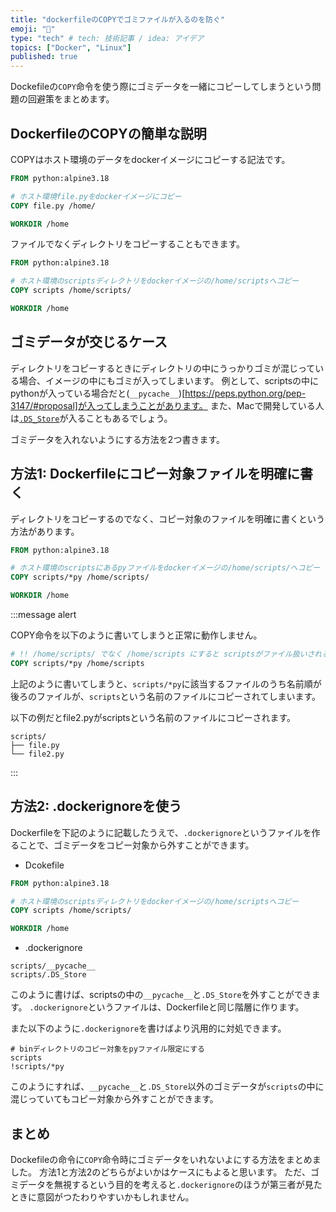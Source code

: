 ```yaml
---
title: "dockerfileのCOPYでゴミファイルが入るのを防ぐ"
emoji: "🕌"
type: "tech" # tech: 技術記事 / idea: アイデア
topics: ["Docker", "Linux"]
published: true
---
```


Dockefileの`COPY`命令を使う際にゴミデータを一緒にコピーしてしまうという問題の回避策をまとめます。

## DockerfileのCOPYの簡単な説明

COPYはホスト環境のデータをdockerイメージにコピーする記法です。

```dockerfile
FROM python:alpine3.18

# ホスト環境file.pyをdockerイメージにコピー
COPY file.py /home/

WORKDIR /home
```

ファイルでなくディレクトリをコピーすることもできます。

```dockerfile
FROM python:alpine3.18

# ホスト環境のscriptsディレクトリをdockerイメージの/home/scriptsへコピー
COPY scripts /home/scripts/

WORKDIR /home
```

## ゴミデータが交じるケース

ディレクトリをコピーするときにディレクトリの中にうっかりゴミが混じっている場合、イメージの中にもゴミが入ってしまいます。
例として、scriptsの中にpythonが入っている場合だと(`__pycache__`)[https://peps.python.org/pep-3147/#proposal]が入ってしまうことがあります。
また、Macで開発している人は[`.DS_Store`](https://en.wikipedia.org/wiki/.DS_Store)が入ることもあるでしょう。

ゴミデータを入れないようにする方法を2つ書きます。

## 方法1: Dockerfileにコピー対象ファイルを明確に書く

ディレクトリをコピーするのでなく、コピー対象のファイルを明確に書くという方法があります。

```dockerfile
FROM python:alpine3.18

# ホスト環境のscriptsにあるpyファイルをdockerイメージの/home/scripts/へコピー
COPY scripts/*py /home/scripts/

WORKDIR /home
```

:::message alert

COPY命令を以下のように書いてしまうと正常に動作しません。

```dockerfile
# !! /home/scripts/ でなく /home/scripts にすると scriptsがファイル扱いされる
COPY scripts/*py /home/scripts
```

上記のように書いてしまうと、`scripts/*py`に該当するファイルのうち名前順が後ろのファイルが、`scripts`という名前のファイルにコピーされてしまいます。

以下の例だとfile2.pyがscriptsという名前のファイルにコピーされます。
```
scripts/
├── file.py
└── file2.py
```

:::

## 方法2: .dockerignoreを使う

Dockerfileを下記のように記載したうえで、`.dockerignore`というファイルを作ることで、ゴミデータをコピー対象から外すことができます。

* Dcokefile
```dockerfile
FROM python:alpine3.18

# ホスト環境のscriptsディレクトリをdockerイメージの/home/scriptsへコピー
COPY scripts /home/scripts/

WORKDIR /home
```

* .dockerignore 
```
scripts/__pycache__
scripts/.DS_Store
```

このように書けば、scriptsの中の`__pycache__`と`.DS_Store`を外すことができます。
`.dockerignore`というファイルは、Dockerfileと同じ階層に作ります。

また以下のように`.dockerignore`を書けばより汎用的に対処できます。

```
# binディレクトリのコピー対象をpyファイル限定にする
scripts
!scripts/*py
```

このようにすれば、`__pycache__`と`.DS_Store`以外のゴミデータが`scripts`の中に混じっていてもコピー対象から外すことができます。


## まとめ

Dockefileの命令に`COPY`命令時にゴミデータをいれないよにする方法をまとめました。
方法1と方法2のどちらがよいかはケースにもよると思います。
ただ、ゴミデータを無視するという目的を考えると`.dockerignore`のほうが第三者が見たときに意図がつたわりやすいかもしれません。





